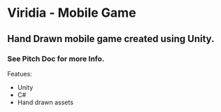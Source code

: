 # Viridia - Mobile Game

## Hand Drawn mobile game created using Unity.

### See Pitch Doc for more Info.

Featues:
* Unity
* C#
* Hand drawn assets
